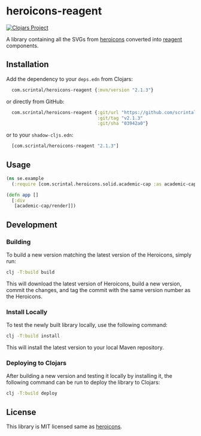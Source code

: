 # heroicons-reagent

[![Clojars Project](https://img.shields.io/clojars/v/com.scrintal/heroicons-reagent.svg)](https://clojars.org/com.scrintal/heroicons-reagent)

A library containing all the SVGs from [heroicons](https://github.com/tailwindlabs/heroicons)
converted into [reagent](https://github.com/reagent-project/reagent) components.

## Installation
Add the dependency to your `deps.edn` from Clojars:
```clojure
  com.scrintal/heroicons-reagent {:mvn/version "2.1.3"}
```

or directly from GitHub:
```clojure
  com.scrintal/heroicons-reagent {:git/url "https://github.com/scrintal/heroicons-reagent"
                                  :git/tag "v2.1.3"
                                  :git/sha "03942a0"}
```

or to your `shadow-cljs.edn`:
```clojure
  [com.scrintal/heroicons-reagent "2.1.3"]
```

## Usage
```clojure
(ns se.example
  (:require [com.scrintal.heroicons.solid.academic-cap :as academic-cap]))

(defn app []
  [:div
   [academic-cap/render]])

```

## Development

### Building
To build a new version matching the latest version of the Heroicons, simply run:
```sh
clj -T:build build
```

This will download the latest version of Heroicons, build a new version, commit the changes, and 
tag the commit with the same version number as the Heroicons.

### Install Locally
To test the newly built library locally, use the following command:
```sh
clj -T:build install
```

This will install the latest version to your local Maven repository.

### Deploying to Clojars
After building a new version and testing it locally by installing it, the following command can be
run to deploy the library to Clojars:
```sh
clj -T:build deploy
```

## License

This library is MIT licensed same as [heroicons](https://github.com/tailwindlabs/heroicons).
